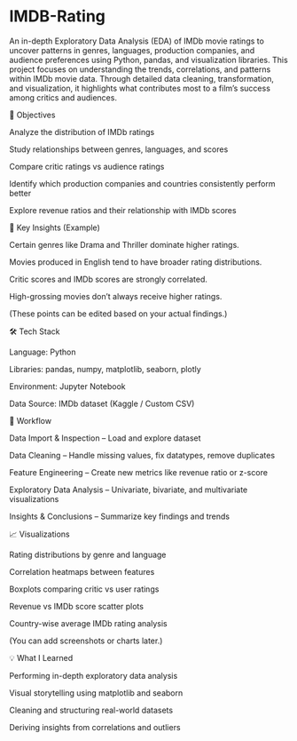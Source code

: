 # IMDB-Rating
An in-depth Exploratory Data Analysis (EDA) of IMDb movie ratings to uncover patterns in genres, languages, production companies, and audience preferences using Python, pandas, and visualization libraries.
This project focuses on understanding the trends, correlations, and patterns within IMDb movie data.
Through detailed data cleaning, transformation, and visualization, it highlights what contributes most to a film’s success among critics and audiences.

🎯 Objectives

Analyze the distribution of IMDb ratings

Study relationships between genres, languages, and scores

Compare critic ratings vs audience ratings

Identify which production companies and countries consistently perform better

Explore revenue ratios and their relationship with IMDb scores

🧠 Key Insights (Example)

Certain genres like Drama and Thriller dominate higher ratings.

Movies produced in English tend to have broader rating distributions.

Critic scores and IMDb scores are strongly correlated.

High-grossing movies don’t always receive higher ratings.

(These points can be edited based on your actual findings.)

🛠️ Tech Stack

Language: Python

Libraries: pandas, numpy, matplotlib, seaborn, plotly

Environment: Jupyter Notebook

Data Source: IMDb dataset (Kaggle / Custom CSV)

📂 Workflow

Data Import & Inspection – Load and explore dataset

Data Cleaning – Handle missing values, fix datatypes, remove duplicates

Feature Engineering – Create new metrics like revenue ratio or z-score

Exploratory Data Analysis – Univariate, bivariate, and multivariate visualizations

Insights & Conclusions – Summarize key findings and trends

📈 Visualizations

Rating distributions by genre and language

Correlation heatmaps between features

Boxplots comparing critic vs user ratings

Revenue vs IMDb score scatter plots

Country-wise average IMDb rating analysis

(You can add screenshots or charts later.)

💡 What I Learned

Performing in-depth exploratory data analysis

Visual storytelling using matplotlib and seaborn

Cleaning and structuring real-world datasets

Deriving insights from correlations and outliers
